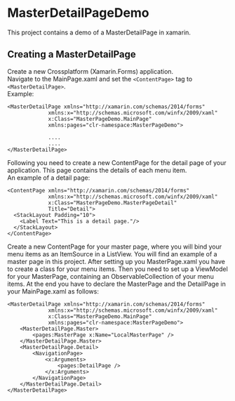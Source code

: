# MasterDetailPageDemo
This project contains a demo of a MasterDetailPage in xamarin.

## Creating a MasterDetailPage
Create a new Crossplatform (Xamarin.Forms) application. <br />
Navigate to the MainPage.xaml and set the ```<ContentPage>``` tag to ```<MasterDetailPage>```. <br />
Example: <br />
```
<MasterDetailPage xmlns="http://xamarin.com/schemas/2014/forms"
             xmlns:x="http://schemas.microsoft.com/winfx/2009/xaml"
             x:Class="MasterPageDemo.MainPage"
             xmlns:pages="clr-namespace:MasterPageDemo">
             
             ....
             ....
</MasterDetailPage>
``` 
Following you need to create a new ContentPage for the detail page of your application.
This page contains the details of each menu item. <br />
An example of a detail page:
``` 
<ContentPage xmlns="http://xamarin.com/schemas/2014/forms"
             xmlns:x="http://schemas.microsoft.com/winfx/2009/xaml"
             x:Class="MasterPageDemo.MasterPageDetail"
             Title="Detail">
  <StackLayout Padding="10">
    <Label Text="This is a detail page."/>
  </StackLayout>
</ContentPage>
``` 
Create a new ContentPage for your master page, where you will bind your menu items as an ItemSource in a ListView.
You will find an example of a master page in this project. 
After setting up you MasterPage.xaml you have to create a class for your menu items. 
Then you need to set up a ViewModel for your MasterPage, containing an ObservableCollection of your menu items.
At the end you have to declare the MasterPage and the DetailPage in your MainPage.xaml as follows:
```
<MasterDetailPage xmlns="http://xamarin.com/schemas/2014/forms"
             xmlns:x="http://schemas.microsoft.com/winfx/2009/xaml"
             x:Class="MasterPageDemo.MainPage"
             xmlns:pages="clr-namespace:MasterPageDemo">
    <MasterDetailPage.Master>
        <pages:MasterPage x:Name="LocalMasterPage" />
    </MasterDetailPage.Master>
    <MasterDetailPage.Detail>
        <NavigationPage>
            <x:Arguments>
                <pages:DetailPage />
            </x:Arguments>
        </NavigationPage>
    </MasterDetailPage.Detail>
</MasterDetailPage>
```
